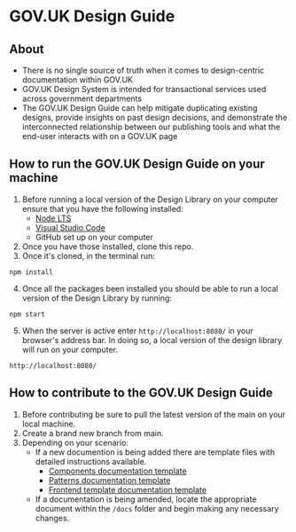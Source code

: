 # GOV.UK Design Guide
## About
- There is no single source of truth when it comes to design-centric documentation within GOV.UK
- GOV.UK Design System is intended for transactional services used across government departments
- The GOV.UK Design Guide can help mitigate duplicating existing designs, provide insights on past design decisions, and demonstrate the interconnected relationship between our publishing tools and what the end-user interacts with on a GOV.UK page

## How to run the GOV.UK Design Guide on your machine
1. Before running a local version of the Design Library on your computer ensure that you have the following installed:
    - [Node LTS](https://nodejs.org/en)
    - [Visual Studio Code](https://code.visualstudio.com/)
    - GitHub set up on your computer
2. Once you have those installed, clone this repo.
3. Once it's cloned, in the terminal run:
```
npm install
```
4. Once all the packages been installed you should be able to run a local version of the Design Library by running:
```
npm start
```
5. When the server is active enter `http://localhost:8080/` in your browser's address bar. In doing so, a local version of the design library will run on your computer.
```
http://localhost:8080/
```

## How to contribute to the GOV.UK Design Guide
1. Before contributing be sure to pull the latest version of the main on your local machine.
2. Create a brand new branch from main.
3. Depending on your scenario:
    - If a new documention is being added there are template files with detailed instructions available.
        - [Components documentation template](https://github.com/nnagewad/DesignLibrary/blob/main/docs/components/*components-documentation-template.md?plain=1)
        - [Patterns documentation template](https://github.com/nnagewad/DesignLibrary/blob/main/docs/patterns/*patterns-documentation-template.md?plain=1)
        - [Frontend template documentation template](https://github.com/nnagewad/DesignLibrary/blob/main/docs/frontend-templates/*frontend-template-documentation-template.md?plain=1)
    - If a documentation is being amended, locate the appropriate document within the `/docs` folder and begin making any necessary changes.
